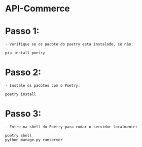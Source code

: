 # API-Commerce

# Passo 1:

    - Verifique se os pacote do poetry esta instalado, se não:

```shell
pip install poetry
```

# Passo 2:

    - Instale os pacotes com o Poetry:

```shell
poetry install
```

# Passo 3:

    - Entre na shell do Poetry para rodar o servidor localmente:

```shell
poetry shell
python manage.py runserver
```
